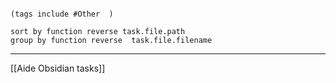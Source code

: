 
````tasks
   
(tags include #Other  )

sort by function reverse task.file.path
group by function reverse  task.file.filename 
````


---
[[Aide Obsidian tasks]]